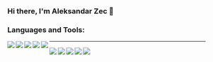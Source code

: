 ### Hi there, I'm Aleksandar Zec 👋

<!--
**acikaz/acikaz** is a ✨ _special_ ✨ repository because its `README.md` (this file) appears on your GitHub profile.

Here are some ideas to get you started:

- 🔭 I’m currently working on ...
- 🌱 I’m currently learning ...
- 👯 I’m looking to collaborate on ...
- 🤔 I’m looking for help with ...
- 💬 Ask me about ...
- 📫 How to reach me: ...
- 😄 Pronouns: ...
- ⚡ Fun fact: ...
-->
### Languages and Tools:
<img align="left" src="https://img.shields.io/badge/Python-14354C?style=for-the-badge&logo=python&logoColor=white" />
<img align="left" src="https://img.shields.io/badge/Django-092E20?style=for-the-badge&logo=django&logoColor=white" />
<img align="left" src="https://img.shields.io/badge/JavaScript-F7DF1E?style=for-the-badge&logo=javascript&logoColor=black" />
<img align="left" src="https://img.shields.io/badge/HTML5-E34F26?style=for-the-badge&logo=html5&logoColor=white" />
<img align="left" src="https://img.shields.io/badge/CSS3-1572B6?style=for-the-badge&logo=css3&logoColor=white" />
<hr width="70%"
        size="20" color="blue"
        noshade>
<img align="left" src="https://img.shields.io/badge/Amazon_AWS-232F3E?style=for-the-badge&logo=amazon-aws&logoColor=white" />
<img align="left" src="https://img.shields.io/badge/Bootstrap-563D7C?style=for-the-badge&logo=bootstrap&logoColor=white" />
<img align="left" src="https://img.shields.io/badge/PHP-777BB4?style=for-the-badge&logo=php&logoColor=white" />
<img align="left" src="https://img.shields.io/badge/MySQL-00000F?style=for-the-badge&logo=mysql&logoColor=white" />
<img align="left" src="https://img.shields.io/badge/SQLite-07405E?style=for-the-badge&logo=sqlite&logoColor=white" />

